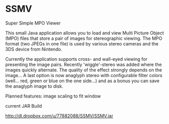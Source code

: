 SSMV
====

Super Simple MPO Viewer

This small Java application allows you to load and view Multi Picture Object (MPO) files that
store a pair of images for stereographic viewing.
The MPO format (two JPEGs in one file) is used by various stereo cameras and the 3DS device from Nintendo.

Currently the application supports cross- and wall-eyed viewing for presenting the image pairs. Recently
'wiggle'-stereo was added where the images quickly alternate. The quality of the effect strongly depends on the 
image...
A last option is now anaglyph stereo with configurable filter colors (well... red, green or blue on the one side...)
and as a bonus you can save the anaglyph image to disk.

Planned features: image scaling to fit window

current JAR Build

http://dl.dropbox.com/u/77882088/SSMV/SSMV.jar